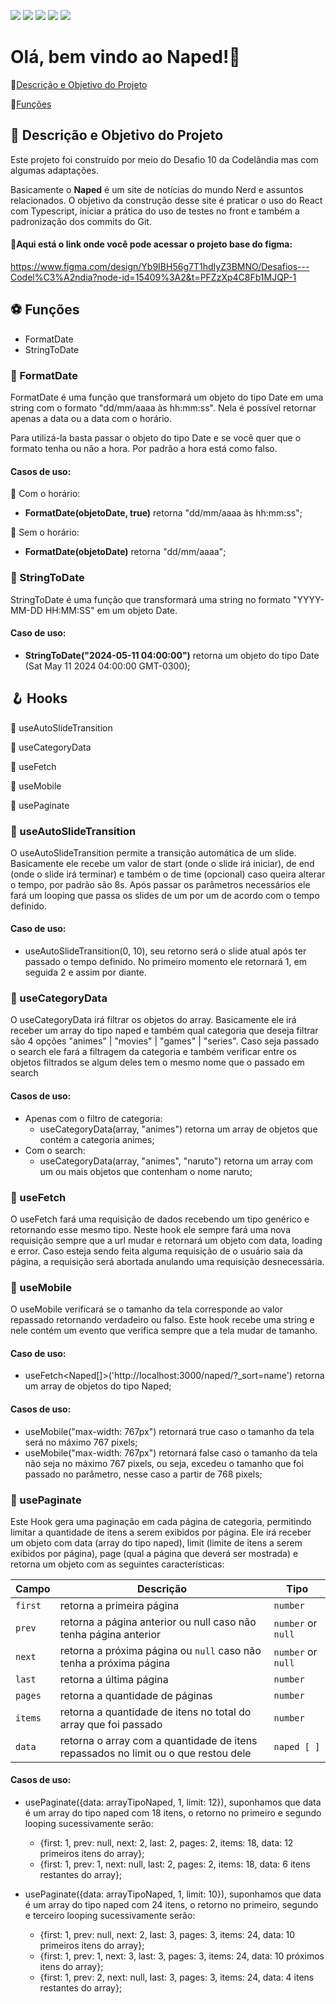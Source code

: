 <p>
  <img src="https://img.shields.io/static/v1?label=react&message=framework&color=61d3f1&style=for-the-badge&logo=REACT"/>
  <img src="https://img.shields.io/static/v1?label=GIT&message=VERSIONAMENTO&color=ef5239&style=for-the-badge&logo=GIT"/>
  <img src="https://img.shields.io/static/v1?label=typescript&message=linguagem&color=blue&style=for-the-badge&logo=TYPESCRIPT&logoColor=3174bc"/>
  <img src="http://img.shields.io/static/v1?label=License&message=MIT&color=green&style=for-the-badge"/>
  <img src="http://img.shields.io/static/v1?label=STATUS&message=EM%20DESENVOLVIMENTO&color=f8c24e&style=for-the-badge"/>
</p>

# Olá, bem vindo ao Naped!👋

🔹[Descrição e Objetivo do Projeto](#descrição-e-objetivo-do-projeto)

🔹[Funções](#funções-)

<!-- 🔹[Deploy da Aplicação](#deploy-da-aplicação-dash) -->

## 📜 Descrição e Objetivo do Projeto

Este projeto foi construído por meio do Desafio 10 da Codelândia mas com algumas adaptações.

Basicamente o **Naped** é um site de notícias do mundo Nerd e assuntos relacionados.
O objetivo da construção desse site é praticar o uso do React com Typescript, iniciar a prática do uso de testes no front e também a padronização dos commits do Git.

#### 🔗Aqui está o link onde você pode acessar o projeto base do figma:

https://www.figma.com/design/Yb9IBH56g7T1hdIyZ3BMNO/Desafios---Codel%C3%A2ndia?node-id=15409%3A2&t=PFZzXp4C8Fb1MJQP-1

## ⚽ Funções

- FormatDate
- StringToDate

### 🚀 FormatDate

FormatDate é uma função que transformará um objeto do tipo Date em uma string com o formato "dd/mm/aaaa às hh:mm:ss". Nela é possível retornar apenas a data ou a data com o horário.

Para utilizá-la basta passar o objeto do tipo Date e se você quer que o formato tenha ou não a hora. Por padrão a hora está como falso.

#### Casos de uso:

🔹 Com o horário:

- **FormatDate(objetoDate, true)** retorna "dd/mm/aaaa às hh:mm:ss";

🔹 Sem o horário:

- **FormatDate(objetoDate)** retorna "dd/mm/aaaa";

### 🚀 StringToDate

StringToDate é uma função que transformará uma string no formato "YYYY-MM-DD HH:MM:SS" em um objeto Date.

#### Caso de uso:

- **StringToDate("2024-05-11 04:00:00")** retorna um objeto do tipo Date (Sat May 11 2024 04:00:00 GMT-0300);

## 🪝 Hooks

🔹 useAutoSlideTransition

🔹 useCategoryData

🔹 useFetch

🔹 useMobile

🔹 usePaginate

### 🚀 useAutoSlideTransition

O useAutoSlideTransition permite a transição automática de um slide. Basicamente ele recebe um valor de start (onde o slide irá iniciar), de end (onde o slide irá terminar) e também o de time (opcional) caso queira alterar o tempo, por padrão são 8s. Após passar os parâmetros necessários ele fará um looping que passa os slides de um por um de acordo com o tempo definido.

#### Caso de uso:

- useAutoSlideTransition(0, 10), seu retorno será o slide atual após ter passado o tempo definido. No primeiro momento ele retornará 1, em seguida 2 e assim por diante.

### 🚀 useCategoryData

O useCategoryData irá filtrar os objetos do array. Basicamente ele irá receber um array do tipo naped e também qual categoria que deseja filtrar são 4 opções "animes" | "movies" | "games" | "series". Caso seja passado o search ele fará a filtragem da categoria e também verificar entre os objetos filtrados se algum deles tem o mesmo nome que o passado em search

#### Casos de uso:

- Apenas com o filtro de categoria:
  - useCategoryData(array, "animes") retorna um array de objetos que contém a categoria animes;
- Com o search:
  - useCategoryData(array, "animes", "naruto") retorna um array com um ou mais objetos que contenham o nome naruto;

### 🚀 useFetch

O useFetch fará uma requisição de dados recebendo um tipo genérico e retornando esse mesmo tipo. Neste hook ele sempre fará uma nova requisição sempre que a url mudar e retornará um objeto com data, loading e error. Caso esteja sendo feita alguma requisição de o usuário saia da página, a requisição será abortada anulando uma requisição desnecessária.

### 🚀 useMobile

O useMobile verificará se o tamanho da tela corresponde ao valor repassado retornando verdadeiro ou falso. Este hook recebe uma string e nele contém um evento que verifica sempre que a tela mudar de tamanho.

#### Caso de uso:

- useFetch<Naped[]>('http://localhost:3000/naped/?\_sort=name') retorna um array de objetos do tipo Naped;

#### Casos de uso:

- useMobile("max-width: 767px") retornará true caso o tamanho da tela será no máximo 767 pixels;
- useMobile("max-width: 767px") retornará false caso o tamanho da tela não seja no máximo 767 pixels, ou seja, excedeu o tamanho que foi passado no parâmetro, nesse caso a partir de 768 pixels;

### 🚀 usePaginate

Este Hook gera uma paginação em cada página de categoria, permitindo limitar a quantidade de itens a serem exibidos por página. Ele irá receber um objeto com data (array do tipo naped), limit (limite de itens a serem exibidos por página), page (qual a página que deverá ser mostrada) e retorna um objeto com as seguintes características:

| Campo   | Descrição                                                                          | Tipo               |
| ------- | ---------------------------------------------------------------------------------- | ------------------ |
| `first` | retorna a primeira página                                                          | `number`           |
| `prev`  | retorna a página anterior ou null caso não tenha página anterior                   | `number` or `null` |
| `next`  | retorna a próxima página ou `null` caso não tenha a próxima página                 | `number` or `null` |
| `last`  | retorna a última página                                                            | `number`           |
| `pages` | retorna a quantidade de páginas                                                    | `number`           |
| `items` | retorna a quantidade de itens no total do array que foi passado                    | `number`           |
| `data`  | retorna o array com a quantidade de itens repassados no limit ou o que restou dele | `naped [ ]`        |

#### Casos de uso:

- usePaginate({data: arrayTipoNaped, 1, limit: 12}), suponhamos que data é um array do tipo naped com 18 itens, o retorno no primeiro e segundo looping sucessivamente serão:

  - {first: 1, prev: null, next: 2, last: 2, pages: 2, items: 18, data: 12 primeiros itens do array};
  - {first: 1, prev: 1, next: null, last: 2, pages: 2, items: 18, data: 6 itens restantes do array};

- usePaginate({data: arrayTipoNaped, 1, limit: 10}), suponhamos que data é um array do tipo naped com 24 itens, o retorno no primeiro, segundo e terceiro looping sucessivamente serão:
  - {first: 1, prev: null, next: 2, last: 3, pages: 3, items: 24, data: 10 primeiros itens do array};
  - {first: 1, prev: 1, next: 3, last: 3, pages: 3, items: 24, data: 10 próximos itens do array};
  - {first: 1, prev: 2, next: null, last: 3, pages: 3, items: 24, data: 4 itens restantes do array};
